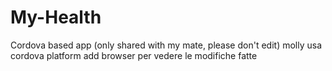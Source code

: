 # My-Health
Cordova based app (only shared with my mate, please don't edit)
molly usa cordova platform add browser per vedere le modifiche fatte
